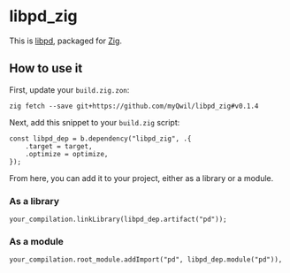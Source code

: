 # libpd_zig

This is [libpd](https://github.com/libpd/libpd),
packaged for [Zig](https://ziglang.org/).

## How to use it

First, update your `build.zig.zon`:

```
zig fetch --save git+https://github.com/myQwil/libpd_zig#v0.1.4
```

Next, add this snippet to your `build.zig` script:

```zig
const libpd_dep = b.dependency("libpd_zig", .{
    .target = target,
    .optimize = optimize,
});
```

From here, you can add it to your project, either as a library or a module.

### As a library
```zig
your_compilation.linkLibrary(libpd_dep.artifact("pd"));
```

### As a module
```zig
your_compilation.root_module.addImport("pd", libpd_dep.module("pd")),
```
